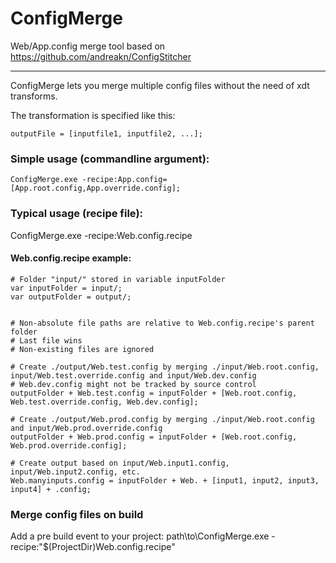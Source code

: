 # ConfigMerge
Web/App.config merge tool based on https://github.com/andreakn/ConfigStitcher

---
ConfigMerge lets you merge multiple config files without the need of xdt transforms.

The transformation is specified like this:
```
outputFile = [inputfile1, inputfile2, ...];
```


### Simple usage (commandline argument):
```
ConfigMerge.exe -recipe:App.config=[App.root.config,App.override.config];
```


### Typical usage (recipe file):
ConfigMerge.exe -recipe:Web.config.recipe

#### Web.config.recipe example:
```
# Folder "input/" stored in variable inputFolder
var inputFolder = input/;
var outputFolder = output/;


# Non-absolute file paths are relative to Web.config.recipe's parent folder
# Last file wins
# Non-existing files are ignored

# Create ./output/Web.test.config by merging ./input/Web.root.config, input/Web.test.override.config and input/Web.dev.config
# Web.dev.config might not be tracked by source control
outputFolder + Web.test.config = inputFolder + [Web.root.config, Web.test.override.config, Web.dev.config];

# Create ./output/Web.prod.config by merging ./input/Web.root.config and input/Web.prod.override.config
outputFolder + Web.prod.config = inputFolder + [Web.root.config, Web.prod.override.config];

# Create output based on input/Web.input1.config, input/Web.input2.config, etc.
Web.manyinputs.config = inputFolder + Web. + [input1, input2, input3, input4] + .config;

```

### Merge config files on build
Add a pre build event to your project:
path\to\ConfigMerge.exe -recipe:"$(ProjectDir)Web.config.recipe"


